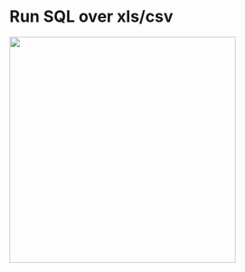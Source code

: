 # Run SQL over xls/csv

<img src="http://www.raqsoft.com/wp-content/themes/raqsoft2017-en/images/script-over-csv-xls/2.png" width="400" height="400">

